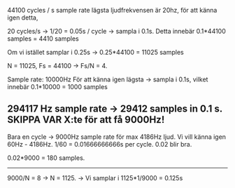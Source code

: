 44100 cycles / s sample rate
lägsta ljudfrekvensen är 20hz, för att känna igen detta,

20 cycles/s -> 1/20 = 0.05s / cycle -> sampla i 0.1s. Detta innebär 0.1*44100 samples = 4410 samples

Om vi istället samplar i 0.25s -> 0.25*44100 = 11025 samples

N = 11025, Fs = 44100 -> Fs/N = 4.


Sample rate: 10000Hz
För att känna igen lägsta -> sampla i 0.1s, vilket innebär 0.1*10000 = 1000 samples


294117 Hz sample rate -> 29412 samples in 0.1 s.
SKIPPA VAR X:te för att få 9000Hz!
---

Bara en cycle -> 9000Hz sample rate för max 4186Hz ljud. Vi vill känna igen 60Hz - 4186Hz.
1/60 = 0.01666666666s per cycle. 0.02 blir bra.

0.02*9000 = 180 samples.

---

9000/N = 8 -> N = 1125.
-> Vi samplar i 1125*1/9000 = 0.125s
